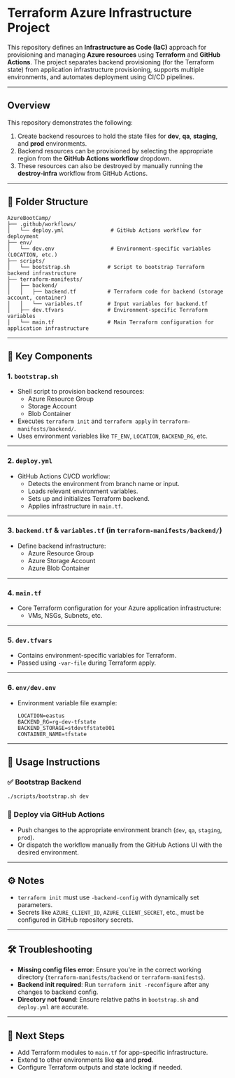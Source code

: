 # Terraform Azure Infrastructure Project

This repository defines an **Infrastructure as Code (IaC)** approach for provisioning and managing **Azure resources** using **Terraform** and **GitHub Actions**. The project separates backend provisioning (for the Terraform state) from application infrastructure provisioning, supports multiple environments, and automates deployment using CI/CD pipelines.

---

## Overview

This repository demonstrates the following:

1. Create backend resources to hold the state files for **dev**, **qa**, **staging**, and **prod** environments.
2. Backend resources can be provisioned by selecting the appropriate region from the **GitHub Actions workflow** dropdown.
3. These resources can also be destroyed by manually running the **destroy-infra** workflow from GitHub Actions.

---

## 📁 Folder Structure

```
AzureBootCamp/
├── .github/workflows/
│   └── deploy.yml               # GitHub Actions workflow for deployment
├── env/
│   └── dev.env                  # Environment-specific variables (LOCATION, etc.)
├── scripts/
│   └── bootstrap.sh            # Script to bootstrap Terraform backend infrastructure
├── terraform-manifests/
│   ├── backend/
│   │   ├── backend.tf          # Terraform code for backend (storage account, container)
│   │   └── variables.tf        # Input variables for backend.tf
│   ├── dev.tfvars              # Environment-specific Terraform variables
│   └── main.tf                 # Main Terraform configuration for application infrastructure
```

---

## 🔑 Key Components

### 1. `bootstrap.sh`
- Shell script to provision backend resources:
  - Azure Resource Group
  - Storage Account
  - Blob Container
- Executes `terraform init` and `terraform apply` in `terraform-manifests/backend/`.
- Uses environment variables like `TF_ENV`, `LOCATION`, `BACKEND_RG`, etc.

---

### 2. `deploy.yml`
- GitHub Actions CI/CD workflow:
  - Detects the environment from branch name or input.
  - Loads relevant environment variables.
  - Sets up and initializes Terraform backend.
  - Applies infrastructure in `main.tf`.

---

### 3. `backend.tf` & `variables.tf` (in `terraform-manifests/backend/`)
- Define backend infrastructure:
  - Azure Resource Group
  - Azure Storage Account
  - Azure Blob Container

---

### 4. `main.tf`
- Core Terraform configuration for your Azure application infrastructure:
  - VMs, NSGs, Subnets, etc.

---

### 5. `dev.tfvars`
- Contains environment-specific variables for Terraform.
- Passed using `-var-file` during Terraform apply.

---

### 6. `env/dev.env`
- Environment variable file example:
  ```env
  LOCATION=eastus
  BACKEND_RG=rg-dev-tfstate
  BACKEND_STORAGE=stdevtfstate001
  CONTAINER_NAME=tfstate
  ```

---

## 🚀 Usage Instructions

### ✅ Bootstrap Backend
```bash
./scripts/bootstrap.sh dev
```

### 🚀 Deploy via GitHub Actions
- Push changes to the appropriate environment branch (`dev`, `qa`, `staging`, `prod`).
- Or dispatch the workflow manually from the GitHub Actions UI with the desired environment.

---

## ⚙️ Notes

- `terraform init` must use `-backend-config` with dynamically set parameters.
- Secrets like `AZURE_CLIENT_ID`, `AZURE_CLIENT_SECRET`, etc., must be configured in GitHub repository secrets.

---

## 🛠 Troubleshooting

- **Missing config files error**: Ensure you're in the correct working directory (`terraform-manifests/backend` or `terraform-manifests`).
- **Backend init required**: Run `terraform init -reconfigure` after any changes to backend config.
- **Directory not found**: Ensure relative paths in `bootstrap.sh` and `deploy.yml` are accurate.

---

## 🔮 Next Steps

- Add Terraform modules to `main.tf` for app-specific infrastructure.
- Extend to other environments like **qa** and **prod**.
- Configure Terraform outputs and state locking if needed.